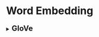 # Word Embedding

<div style='width:1000px;margin:auto'>
<details><summary><b style='font-size:20px'>GloVe</b></summary><p>

<details><summary><b style='font-size:20px'>Read Glove</b></summary><p>
<h4>1. Read GloVe Vectors</h4>
```
embedding_dict = {}
with open('../../../Personal/Development/Courses Docs/GloVe - Pretrained Word Representation/glove.6B.100d.txt') as f:
    for line in f:
        values  = line.split()
        word    = values[0]
        vectors = np.asarray(values[1:], 'float32')
        embedding_dict[word] = vectors
        
f.close()
```

<h4>2. Tokenize & Add Padding</h4>
```
def create_corpus(df):
    corpus = []
    
    for text in tqdm(df.text):
        words = [word.lower() for word in word_tokenize(text) if word.isalpha() and word not in stop]
        corpus.append(words)
    return corpus

corpus = create_corpus(tweet)
```
</p></details>

<details><summary><b style='font-size:20px'>Deep Learning for GloVe</b></summary><p>

```
from keras.preprocessing.text import Tokenizer
from keras.preprocessing.sequence import pad_sequences

MAX_LEN = 50
tokensizer = Tokenizer()
tokensizer.fit_on_texts(corpus)
sequences  = tokensizer.texts_to_sequences(corpus)

tweet_pad = pad_sequences(sequences, maxlen=MAX_LEN, truncating='post', padding='post')

# Print number of words
word_index = tokensizer.word_index
print(f'~> Number of Unique words: {bg(len(word_index))}')
```

<h4>3. Create Embedding Matrix</h4>
```
num_words = len(word_index)+1
embedding_matrix = np.zeros((num_words, 100))

for word, i in tqdm(word_index.items()):
    if i > num_words:
        continue
        
    emb_vec = embedding_dict.get(word)
    if emb_vec is not None:
        embedding_matrix[i] = emb_vec
``` 

<h4>4. LSTM Model with Embedding</h4>
```
from keras.models import Sequential
from keras.layers import Embedding, LSTM, Dense, SpatialDropout1D
from keras.initializers import Constant
from keras.optimizers import Adam

model = Sequential([
    Embedding(num_words, 100, embeddings_initializer=Constant(embedding_matrix), input_length=MAX_LEN),
    SpatialDropout1D(0.2),
    LSTM(64, dropout=0.2, recurrent_dropout=0.2),
    Dense(1, activation='relu')
])
model.summary()
```
```
# Compile the model
model.compile(loss='binary_crossentropy',
              optimizer=Adam(learning_rate=1e-5),
              metrics=['acc', f1_m])
```
```
# Train Test Split
train = tweet_pad[:tweet.shape[0]]
test  = tweet_pad[tweet.shape[0]:]

X_train, X_test, y_train, y_test = train_test_split(train,
                                                    tweet['target'].values,
                                                    test_size=0.15)

shape(X_train, X_test)
```
```
# Fit the model.
history = model.fit(X_train, y_train,
                    batch_size=4,
                    epochs=20,
                    validation_data=(X_test, y_test),
                    verbose=2)
```
</p></details>

<details><summary><b style='font-size:20px'>ML Models for GloVe</b></summary><p>

<h4>5. Make GloVe suitable for ML Models</h4>
```
# Convert each text in a row to a vector.
def sent2vec(s):
    words = str(s).lower()
    words = word_tokenize(words)
    words = [w for w in words if not w in stop and w.isalpha()]
    
    M = []
    for w in words:
        try:
            M.append(embedding_dict[w])
        except:
            continue
            
    M = np.array(M)
    v = M.sum(axis=0)
    if type(v) != np.ndarray: return np.zeros(100)
    return v / np.sqrt((v**2).sum())

# Apply the function
df['text'] = [sent2vec(x) for x in tqdm(df['text'], position=0)]
```
```
# Train Test Split the data
X_train, X_valid, y_train, y_valid = train_test_split(df[df.target.notnull()]['text'],
                                                      df[df.target.notnull()]['target'],
                                                      test_size=.2,
                                                      random_state=33)
```
```
# Convert the data into arrays
X_train, X_valid = X_train.apply(pd.Series), X_valid.apply(pd.Series)
```
</p></details>
</p></details>

<details><summary><b style='font-size:20px'>Universal Sentence Encoding</b></summary><p>
<h4>1. Load the embeddings</h4>
```
# Import the hubber
import tensorflow_hub as hub

# Load the embbedding
embed = hub.load('../../../Personal/Development/Courses Docs/Word Embeddings/Universal Sentence Encoder')
X_train_embedding = embed(train.text.values)
X_test_embedding  = embed(test.text.values)
```

<h4>2. Concatenate with other features</h4>
```
# Merge with TF-IDF
train_df    = np.concatenate([X_train_embedding['outputs'], tf_train], axis=1)
test_df     = np.concatenate([X_test_embedding['outputs'], tf_test], axis=1)
```
</p></details>

<details><summary><b style='font-size:20px'>Gensim [Word2Vec]</b></summary><p>
<h4>1. Load Word2Vec into Gensim</h4>
```
# NOTE: you can limit = 200_000, if you have limited memory.
# GoogleNews: https://drive.google.com/file/d/0B7XkCwpI5KDYNlNUTTlSS21pQmM/edit
from gensim.models import KeyedVectors

word_vectors = KeyedVectors.load_word2vec_format("https://s3.amazonaws.com/dl4j-distribution/GoogleNews-vectors-negative300.bin.gz", binary=True, limit=200_000)
```

<h4>2. Most similar words "Synonems"</h4>
```
word_vectors.most_similar(positive=['cooking', 'potatoes'], topn=5)

#Result.
[('cook', 0.6973530650138855),
('oven_roasting', 0.6754530668258667),
('Slow_cooker', 0.6742032170295715),
('sweet_potatoes', 0.6600279808044434),
('stir_fry_vegetables', 0.6548759341239929)]
```

<h4>3. Adding & Subtracting words.</h4>
```
word_vectors.most_similar(positive=['king', 'women'], negative=['man'], topn=2)

#RESULT
[('queen', 0.7118192315101624), ('monarch', 0.6189674139022827)]
```

<h4>4. Detect unrelated terms</h4>
```
word_vectors.doesnt_match("potatoes milk cake computer".split())

#RESULT
'computer'
```

<h4>5. Cosine similarity b/w words.</h4>
```
word_vectors.similarity('princess', 'queen')

#RESULT
0.70705315983704509
```

<h4>6. Numerical Dimension of the word.</h4>
```
word_vectors['phone']

#RESULT
array([-0.01446533, -0.12792969, -0.11572266, -0.22167969, -0.07373047,
-0.05981445, -0.10009766, -0.06884766, 0.14941406, 0.10107422,
-0.03076172, -0.03271484, -0.03125
 , -0.10791016, 0.12158203,
0.16015625, 0.19335938, 0.0065918 , -0.15429688, 0.03710938,
...
```
</p></details>

<details><summary><b style='font-size:20px'>Build Custom Word2Vec</b></summary><p>
First you need to break your documents into sentences and the sentences into tokens. End up like this:
```
>>> token_list
[
['to', 'provide', 'early', 'intervention/early', 'childhood', 'special',
'education', 'services', 'to', 'eligible', 'children', 'and', 'their',
'families'],
['essential', 'job', 'functions'],
['participate', 'as', 'a', 'transdisciplinary', 'team', 'member', 'to',
'complete', 'educational', 'assessments', 'for']
...
]
```

<h4>Load the Model</h4>
```
from gensim.models.word2vec import Word2Vec

# Setup the parameters.
num_features = 300  # Number of vector elements to represent the word.
min_word_count = 3  # Min number of word count to be considered in the Word2vec model.
num_workers = 2   # Number of CPU cores used for the training.
window_size = 6  # Context window size.
subsampling = 1e-3		# Subsampling rate for frequent terms.
```

<h4>Build the Model</h4>
```
model = Word2Vec(
			token_list,
			workers=num_workers,
			size=num_features,
			min_count=min_word_count,
			window=window_size,
			sample=subsampling)

```

Word2vec models can consume quite a bit of memory. But remember that only the
weight matrix for the hidden layer is of interest. Once you’ve trained your word
model, you can reduce the memory footprint by about half if you freeze your model
and discard the unnecessary information. The following command will discard the
unneeded output weights of your neural network:
```
model.init_sims(replace=True)
```

<h4>Save the model</h4>
```
model_name = "my_domain_specific_word2vec_model"
model.save(model_name)
```

<h4>Use the newly trained model</h4>
```
from gensim.models.word2vec import Word2Vec
model_name = "my_domain_specific_word2vec_model"
model = Word2Vec.load(model_name)
model.most_similar('radiology')
```
</p></details>

<details><summary><b style='font-size:20px'>Build Custom Embedding Layer</b></summary><p>
<h4>Instantiating an Embedding layer</h4>
```
from tensorflow.keras.layers import Embedding

# The Embedding layer takes at least 2 arguments.
# the number of possible tokens (here, 1,000: 1+maximum word index)
# and the dimensionality of the embeddings (here, 64).
embedding_layer = Embedding(1000, 64)
```
<p>This Embedding layer takes as input a 2D tensor of integers, of shape (samples, sequence_length), and returns a 3D floating-point tensor of shape (samples, sequence_length, embedding_dimensionality), the this 3D can be processed by an RNN or 1D convolution layer.</p>

<h4>Loading Dataset</h4>
```
from tensorflow.keras.datasets import imdb
from tensorflow.keras import preprocessing

max_features = 10_000  # Number of words to consider as features
maxlen = 20  # cutds off the text after this number of words (among the max_features most common words).

(X_train, y_train), (X_test, y_test) = imdb.load_data(num_words=max_features)

# Turn the lists of integers into a 2D integer tensor of shape (samples, maxlen).
X_train = preprocessing.sequence.pad_sequences(X_train, maxlen=maxlen)
X_test = preprocessing.sequence.pad_sequences(X_test, maxlen=maxlen)
```

<h4>Using an Embedding layer and classifier on the dataset</h4>
```
from tensorflow.keras.models import Sequential
from tensorflow.keras.layers import Flatten, Dense

# Specifies the maximum input lenght to the Embedding layer so you can later flatten the embedding inputs. After the Embedding layer the activations have shape (samples, maxlen, 8).
model = Sequential()
model.add(Embedding(10_000, 8, input_length=maxlen)
model.add(Flatten())
model.add(Dense(1, activation='sigmoid'))
model.compile(optimizer="rmsprop", loss='binary_crossentropy', metrics=['accuracy'])
model.summary()

history = model.fit(X_train, y_train,
			      epochs=10,
			      batch_size=32,
			      validation_split=.2)
```
Then you can save the model, after traning!
</p></details>

<details><summary><b style='font-size:20px'>fastText</b></summary><p>
Head over to the fastText model repository and download the bin+text model for your language of choice.
After the download finishes, unzip the binary language file.27 With the following code, you can then load it into gensim:
```
# If using gensim version before 3.2.0, use the following code: gensim.models.wrappers.fasttext import FastText
from gensim.models.fasttext import FastText
ft_model = FastText.load_fasttext_format(\
		model_file=MODEL_PATH)
ft_model.most_similar('soccer')
```
</p></details>

<details><summary><b style='font-size:20px'>Similarity Measures</b></summary><p>
```
# Calculate "Eclidean distance"
np.linalg.norm(wv["Illinois"] - wv["Illini"])

# Calculate Cosine Similatiry == Normalized dot product.
cos_similarity = np.dot(wv["Illinois"], wv["Illini"]) / (
    np.linalg.norm(wv["Illinois"]) *\
    np.linalg.norm(wv["Illini"]))
print(cos_similarity)

# Calculate Cosine Distance.
# 0 = Similar
# 
print(1 - cos_similarity)
```
</p></details>

<details><summary><b style='font-size:20px'>Embeddings for Sentence</b></summary><p>
```
def sentence_to_vec(sent, embedding_dict):
	# initialize emtpy list to store embeddings.
	M = []
	for w in words:
		# for every word, fetch the embedding from
		# the dictionary, and append to list of embeddings.
		if w in embedding_dict:
			M.append(embedding_dict[w])
			
	# if we don't have any vectors, returns zeros.
	if len(M) == 0:
		return np.zeros(300)
		
	# Convert list of embeddings to array.
	M = np.array(M)
	
	# Calculate sum over axis=0
	v = M.sum(axis=0)
	
	# Return normalized vector
	return v / np.sqrt((v ** 2).sum())
```
</p></details>
</div>
